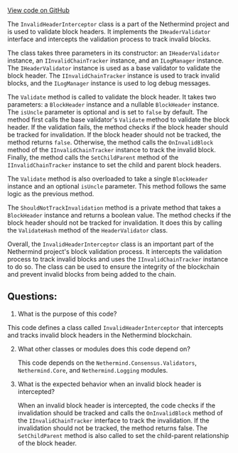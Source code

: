 [View code on GitHub](https://github.com/nethermindeth/nethermind/Nethermind.Merge.Plugin/InvalidChainTracker/InvalidHeaderInterceptor.cs)

The `InvalidHeaderInterceptor` class is a part of the Nethermind project and is used to validate block headers. It implements the `IHeaderValidator` interface and intercepts the validation process to track invalid blocks. 

The class takes three parameters in its constructor: an `IHeaderValidator` instance, an `IInvalidChainTracker` instance, and an `ILogManager` instance. The `IHeaderValidator` instance is used as a base validator to validate the block header. The `IInvalidChainTracker` instance is used to track invalid blocks, and the `ILogManager` instance is used to log debug messages.

The `Validate` method is called to validate the block header. It takes two parameters: a `BlockHeader` instance and a nullable `BlockHeader` instance. The `isUncle` parameter is optional and is set to `false` by default. The method first calls the base validator's `Validate` method to validate the block header. If the validation fails, the method checks if the block header should be tracked for invalidation. If the block header should not be tracked, the method returns `false`. Otherwise, the method calls the `OnInvalidBlock` method of the `IInvalidChainTracker` instance to track the invalid block. Finally, the method calls the `SetChildParent` method of the `IInvalidChainTracker` instance to set the child and parent block headers.

The `Validate` method is also overloaded to take a single `BlockHeader` instance and an optional `isUncle` parameter. This method follows the same logic as the previous method.

The `ShouldNotTrackInvalidation` method is a private method that takes a `BlockHeader` instance and returns a boolean value. The method checks if the block header should not be tracked for invalidation. It does this by calling the `ValidateHash` method of the `HeaderValidator` class.

Overall, the `InvalidHeaderInterceptor` class is an important part of the Nethermind project's block validation process. It intercepts the validation process to track invalid blocks and uses the `IInvalidChainTracker` instance to do so. The class can be used to ensure the integrity of the blockchain and prevent invalid blocks from being added to the chain.
## Questions: 
 1. What is the purpose of this code?
   
   This code defines a class called `InvalidHeaderInterceptor` that intercepts and tracks invalid block headers in the Nethermind blockchain.

2. What other classes or modules does this code depend on?
   
   This code depends on the `Nethermind.Consensus.Validators`, `Nethermind.Core`, and `Nethermind.Logging` modules.

3. What is the expected behavior when an invalid block header is intercepted?
   
   When an invalid block header is intercepted, the code checks if the invalidation should be tracked and calls the `OnInvalidBlock` method of the `IInvalidChainTracker` interface to track the invalidation. If the invalidation should not be tracked, the method returns false. The `SetChildParent` method is also called to set the child-parent relationship of the block header.